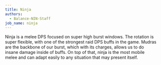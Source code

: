 ```yaml
---
title: Ninja
authors:
  - Balance-NIN-Staff
job_name: ninja
---
```

Ninja is a melee DPS focused on super high burst windows. The rotation is super flexible, with one of the strongest raid DPS buffs in the game. Mudras are the backbone of our burst, which with its charges, allows us to do insane damage inside of buffs. On top of that, ninja is the most mobile melee and can adapt easily to any situation that may present itself.
